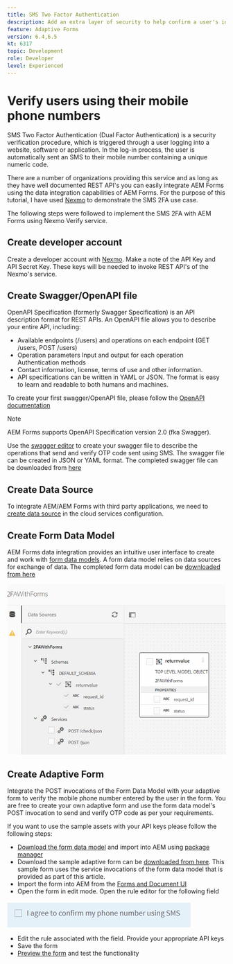 ```yaml
---
title: SMS Two Factor Authentication
description: Add an extra layer of security to help confirm a user's identity when they want to perform certain activities
feature: Adaptive Forms
version: 6.4,6.5
kt: 6317
topic: Development
role: Developer
level: Experienced
---
```



# Verify users using their mobile phone numbers

SMS Two Factor Authentication (Dual Factor Authentication) is a security verification procedure, which is triggered through a user logging into a website, software or application. In the log-in process, the user is automatically sent an SMS to their mobile number containing a unique numeric code.

There are a number of organizations providing this service and as long as they have well documented REST API's you can easily integrate AEM Forms using the data integration capabilities of AEM Forms. For the purpose of this tutorial, I have used [Nexmo](https://developer.nexmo.com/verify/overview) to demonstrate the SMS 2FA use case.

The following steps were followed to implement the SMS 2FA with AEM Forms using Nexmo Verify service.

## Create developer account

Create a developer account with [Nexmo](https://dashboard.nexmo.com/sign-in). Make a note of the API Key and API Secret Key. These keys will be needed to invoke REST API's of the Nexmo's service.

## Create Swagger/OpenAPI file

OpenAPI Specification (formerly Swagger Specification) is an API description format for REST APIs. An OpenAPI file allows you to describe your entire API, including:

* Available endpoints (/users) and operations on each endpoint (GET /users, POST /users)
* Operation parameters Input and output for each operation
Authentication methods
* Contact information, license, terms of use and other information.
* API specifications can be written in YAML or JSON. The format is easy to learn and readable to both humans and machines. 

To create your first swagger/OpenAPI file, please follow the [OpenAPI documentation](https://swagger.io/docs/specification/2-0/basic-structure/)

>[!NOTE] 
> AEM Forms supports OpenAPI Specification version 2.0 (fka Swagger).

Use the [swagger editor](https://editor.swagger.io/) to create your swagger file to describe the operations that send and verify OTP code sent using SMS. The swagger file can be created in JSON or YAML format. The completed swagger file can be downloaded from [here](assets/two-factore-authentication-swagger.zip)

## Create Data Source

To integrate AEM/AEM Forms with third party applications, we need to [create data source](https://experienceleague.adobe.com/docs/experience-manager-learn/forms/ic-web-channel-tutorial/parttwo.html) in the cloud services configuration.

## Create Form Data Model

AEM Forms data integration provides an intuitive user interface to create and work with [form data models](https://experienceleague.adobe.com/docs/experience-manager-65/forms/form-data-model/create-form-data-models.html). A form data model relies on data sources for exchange of data.
The completed form data model can be [downloaded from here](assets/sms-2fa-fdm.zip)

![fdm](assets/2FA-fdm.PNG)

## Create Adaptive Form 

Integrate the POST invocations of the Form Data Model with your adaptive form to verify the mobile phone number entered by the user in the form. You are free to create your own adaptive form and use the form data model's POST invocation to send and verify OTP code as per your requirements. 

If you want to use the sample assets with your API keys please follow the following steps:

* [Download the form data model](assets/sms-2fa-fdm.zip) and import into AEM using [package manager](http://localhost:4502/crx/packmgr/index.jsp)
* Download the sample adaptive form can be [downloaded from here](assets/sms-2fa-verification-af.zip). This sample form uses the service invocations of the form data model that is provided as part of this article.
* Import the form into AEM from the [Forms and Document UI](http://localhost:4502/aem/forms.html/content/dam/formsanddocuments)
* Open the form in edit mode. Open the rule editor for the following field

![sms-send](assets/check-sms.PNG)

* Edit the rule associated with the field. Provide your appropriate API keys
* Save the form
* [Preview the form](http://localhost:4502/content/dam/formsanddocuments/sms-2fa-verification/jcr:content?wcmmode=disabled) and test the functionality


